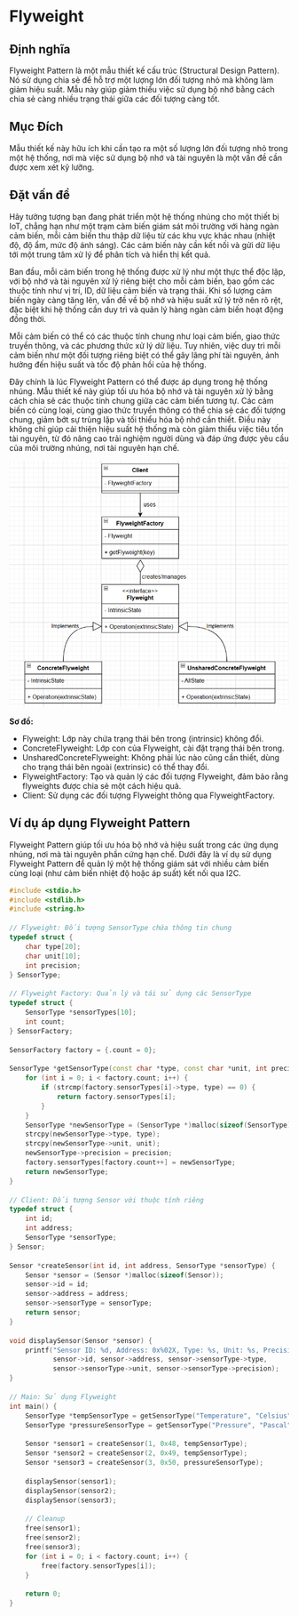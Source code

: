 # Flyweight 

## Định nghĩa

Flyweight Pattern là một mẫu thiết kế cấu trúc (Structural Design Pattern). Nó sử dụng chia sẻ để hỗ trợ một lượng lớn đối tượng nhỏ mà không làm giảm hiệu suất. Mẫu này giúp giảm thiểu việc sử dụng bộ nhớ bằng cách chia sẻ càng nhiều trạng thái giữa các đối tượng càng tốt.

## Mục Đích

Mẫu thiết kế này hữu ích khi cần tạo ra một số lượng lớn đối tượng nhỏ trong một hệ thống, nơi mà việc sử dụng bộ nhớ và tài nguyên là một vấn đề cần được xem xét kỹ lưỡng.

## Đặt vấn đề

Hãy tưởng tượng bạn đang phát triển một hệ thống nhúng cho một thiết bị IoT, chẳng hạn như một trạm cảm biến giám sát môi trường với hàng ngàn cảm biến, mỗi cảm biến thu thập dữ liệu từ các khu vực khác nhau (nhiệt độ, độ ẩm, mức độ ánh sáng). Các cảm biến này cần kết nối và gửi dữ liệu tới một trung tâm xử lý để phân tích và hiển thị kết quả.

Ban đầu, mỗi cảm biến trong hệ thống được xử lý như một thực thể độc lập, với bộ nhớ và tài nguyên xử lý riêng biệt cho mỗi cảm biến, bao gồm các thuộc tính như vị trí, ID, dữ liệu cảm biến và trạng thái. Khi số lượng cảm biến ngày càng tăng lên, vấn đề về bộ nhớ và hiệu suất xử lý trở nên rõ rệt, đặc biệt khi hệ thống cần duy trì và quản lý hàng ngàn cảm biến hoạt động đồng thời.

Mỗi cảm biến có thể có các thuộc tính chung như loại cảm biến, giao thức truyền thông, và các phương thức xử lý dữ liệu. Tuy nhiên, việc duy trì mỗi cảm biến như một đối tượng riêng biệt có thể gây lãng phí tài nguyên, ảnh hưởng đến hiệu suất và tốc độ phản hồi của hệ thống.

Đây chính là lúc Flyweight Pattern có thể được áp dụng trong hệ thống nhúng. Mẫu thiết kế này giúp tối ưu hóa bộ nhớ và tài nguyên xử lý bằng cách chia sẻ các thuộc tính chung giữa các cảm biến tương tự. Các cảm biến có cùng loại, cùng giao thức truyền thông có thể chia sẻ các đối tượng chung, giảm bớt sự trùng lặp và tối thiểu hóa bộ nhớ cần thiết. Điều này không chỉ giúp cải thiện hiệu suất hệ thống mà còn giảm thiểu việc tiêu tốn tài nguyên, từ đó nâng cao trải nghiệm người dùng và đáp ứng được yêu cầu của môi trường nhúng, nơi tài nguyên hạn chế.

![alt text](image/image32.png)

**Sơ đồ:**

- Flyweight: Lớp này chứa trạng thái bên trong (intrinsic) không đổi.
- ConcreteFlyweight: Lớp con của Flyweight, cài đặt trạng thái bên trong.
- UnsharedConcreteFlyweight: Không phải lúc nào cũng cần thiết, dùng cho trạng thái bên ngoài (extrinsic) có thể thay đổi.
- FlyweightFactory: Tạo và quản lý các đối tượng Flyweight, đảm bảo rằng flyweights được chia sẻ một cách hiệu quả.
- Client: Sử dụng các đối tượng Flyweight thông qua FlyweightFactory.

## Ví dụ áp dụng Flyweight Pattern

Flyweight Pattern giúp tối ưu hóa bộ nhớ và hiệu suất trong các ứng dụng nhúng, nơi mà tài nguyên phần cứng hạn chế. Dưới đây là ví dụ sử dụng Flyweight Pattern để quản lý một hệ thống giám sát với nhiều cảm biến cùng loại (như cảm biến nhiệt độ hoặc áp suất) kết nối qua I2C.

```cpp
#include <stdio.h>
#include <stdlib.h>
#include <string.h>

// Flyweight: Đối tượng SensorType chứa thông tin chung
typedef struct {
    char type[20];
    char unit[10];
    int precision;
} SensorType;

// Flyweight Factory: Quản lý và tái sử dụng các SensorType
typedef struct {
    SensorType *sensorTypes[10];
    int count;
} SensorFactory;

SensorFactory factory = {.count = 0};

SensorType *getSensorType(const char *type, const char *unit, int precision) {
    for (int i = 0; i < factory.count; i++) {
        if (strcmp(factory.sensorTypes[i]->type, type) == 0) {
            return factory.sensorTypes[i];
        }
    }
    SensorType *newSensorType = (SensorType *)malloc(sizeof(SensorType));
    strcpy(newSensorType->type, type);
    strcpy(newSensorType->unit, unit);
    newSensorType->precision = precision;
    factory.sensorTypes[factory.count++] = newSensorType;
    return newSensorType;
}

// Client: Đối tượng Sensor với thuộc tính riêng
typedef struct {
    int id;
    int address;
    SensorType *sensorType;
} Sensor;

Sensor *createSensor(int id, int address, SensorType *sensorType) {
    Sensor *sensor = (Sensor *)malloc(sizeof(Sensor));
    sensor->id = id;
    sensor->address = address;
    sensor->sensorType = sensorType;
    return sensor;
}

void displaySensor(Sensor *sensor) {
    printf("Sensor ID: %d, Address: 0x%02X, Type: %s, Unit: %s, Precision: %d bits\n",
           sensor->id, sensor->address, sensor->sensorType->type,
           sensor->sensorType->unit, sensor->sensorType->precision);
}

// Main: Sử dụng Flyweight
int main() {
    SensorType *tempSensorType = getSensorType("Temperature", "Celsius", 12);
    SensorType *pressureSensorType = getSensorType("Pressure", "Pascal", 16);

    Sensor *sensor1 = createSensor(1, 0x48, tempSensorType);
    Sensor *sensor2 = createSensor(2, 0x49, tempSensorType);
    Sensor *sensor3 = createSensor(3, 0x50, pressureSensorType);

    displaySensor(sensor1);
    displaySensor(sensor2);
    displaySensor(sensor3);

    // Cleanup
    free(sensor1);
    free(sensor2);
    free(sensor3);
    for (int i = 0; i < factory.count; i++) {
        free(factory.sensorTypes[i]);
    }

    return 0;
}
```